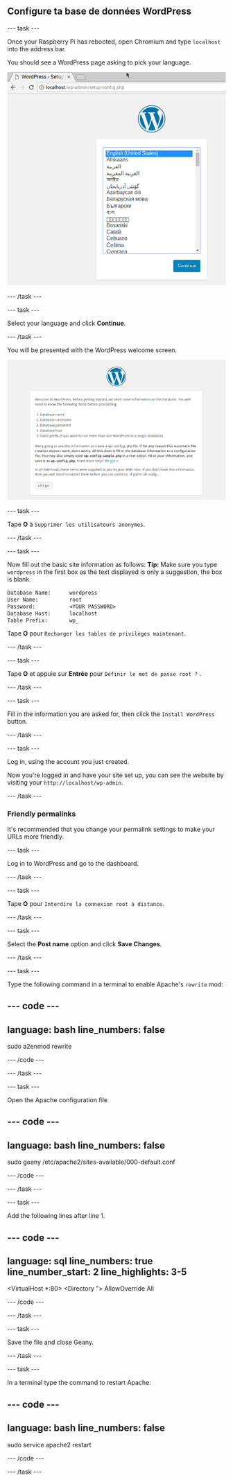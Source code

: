 ## Configure ta base de données WordPress

--- task ---

Once your Raspberry Pi has rebooted, open Chromium and type `localhost` into the address bar.

You should see a WordPress page asking to pick your language.

![WordPress select language](images/wordpress_language.png)

--- /task ---

--- task ---

Select your language and click **Continue**.

--- /task ---

You will be presented with the WordPress welcome screen.

![WordPress welcome screen](images/wordpress-welcome.png)

--- task ---

Tape **O** à `Supprimer les utilisateurs anonymes`.

--- /task ---

--- task ---

Now fill out the basic site information as follows: **Tip:** Make sure you type `wordpress` in the first box as the text displayed is only a suggestion, the box is blank.

```
Database Name:      wordpress
User Name:          root
Password:           <YOUR PASSWORD>
Database Host:      localhost
Table Prefix:       wp_
```

Tape **O** pour `Recharger les tables de privilèges maintenant`.

--- /task ---


--- task ---

Tape **O** et appuie sur **Entrée** pour `Définir le mot de passe root ?` .

--- /task ---

--- task ---

Fill in the information you are asked for, then click the `Install WordPress` button.

--- /task ---

--- task ---

Log in, using the account you just created.

Now you're logged in and have your site set up, you can see the website by visiting your `http://localhost/wp-admin`.

--- /task ---


### Friendly permalinks

It's recommended that you change your permalink settings to make your URLs more friendly.

--- task ---

Log in to WordPress and go to the dashboard.

--- /task ---

--- task ---

Tape **O** pour `Interdire la connexion root à distance`.

--- /task ---

--- task ---

Select the **Post name** option and click **Save Changes**.

--- /task ---

--- task ---

Type the following command in a terminal to enable Apache's `rewrite` mod:

--- code ---
---
language: bash
line_numbers: false
---
sudo a2enmod rewrite

--- /code ---

--- /task ---

--- task ---

Open the Apache configuration file

--- code ---
---
language: bash
line_numbers: false
---
sudo geany /etc/apache2/sites-available/000-default.conf

--- /code ---

--- /task ---

--- task ---

Add the following lines after line 1.

--- code ---
---
language: sql line_numbers: true line_number_start: 2
line_highlights: 3-5
---
<VirtualHost *:80> <Directory "> AllowOverride All </Directory>

--- /code ---

--- /task ---

--- task ---

Save the file and close Geany.

--- /task ---

--- task ---

In a terminal type the command to restart Apache:



--- code ---
---
language: bash
line_numbers: false
---
sudo service apache2 restart

--- /code ---

--- /task ---